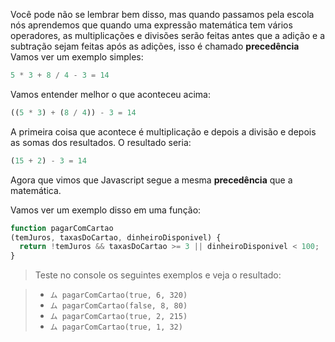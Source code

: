 Você pode não se lembrar bem disso, mas quando passamos pela escola nós aprendemos que quando uma expressão matemática tem vários operadores, as multiplicações e divisões serão feitas antes que a adição e a subtração sejam feitas após as adições, isso é chamado **precedência** Vamos ver um exemplo simples:

```javascript
5 * 3 + 8 / 4 - 3 = 14
```
Vamos entender melhor o que aconteceu acima:

```javascript
((5 * 3) + (8 / 4)) - 3 = 14
```
A primeira coisa que acontece é multiplicação e depois a divisão e depois as somas dos resultados. O resultado seria:

```javascript
(15 + 2) - 3 = 14
```
Agora que vimos que Javascript segue a mesma **precedência** que a matemática.

Vamos ver um exemplo disso em uma função:

```javascript
function pagarComCartao
(temJuros, taxasDoCartao, dinheiroDisponivel) {
  return !temJuros && taxasDoCartao >= 3 || dinheiroDisponivel < 100;
}
```

> Teste no console os seguintes exemplos e veja o resultado:

>* `ム pagarComCartao(true, 6, 320)`
>* `ム pagarComCartao(false, 8, 80)`
>* `ム pagarComCartao(true, 2, 215)`
>* `ム pagarComCartao(true, 1, 32)`
